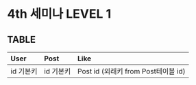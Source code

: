 # 4th 세미나 LEVEL 1

## TABLE
|User|Post|Like|
|:---|:---|:---|
|id 기본키|id 기본키|Post id (외래키 from Post테이블 id)|

